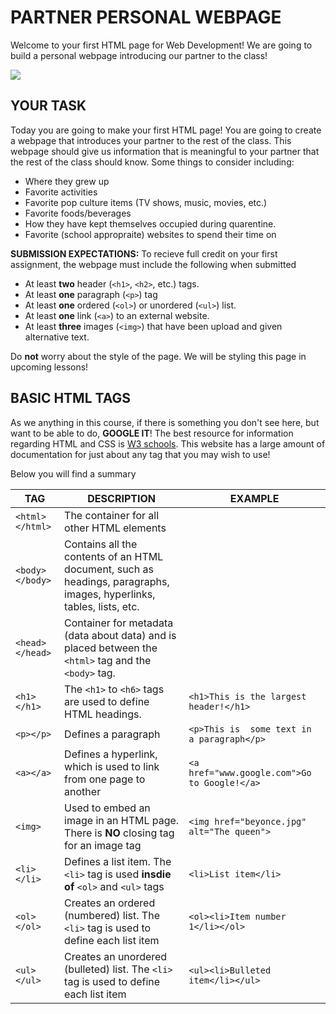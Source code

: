 PARTNER PERSONAL WEBPAGE
=================

Welcome to your first HTML page for Web Development! We are going to build a personal webpage introducing our partner to the class!  

![](https://media.giphy.com/media/xUySTIOsf7QxHx1gk0/giphy.gif)  

YOUR TASK
------------
Today you are going to make your first HTML page! You are going to create a webpage that introduces your partner to the rest of the class. This webpage should give us information that is meaningful to your partner that the rest of the class should know. Some things to consider including:
- Where they grew up
- Favorite activities
- Favorite pop culture items (TV shows, music, movies, etc.)
- Favorite foods/beverages
- How they have kept themselves occupied during quarentine.
- Favorite (school appropraite) websites to spend their time on

**SUBMISSION EXPECTATIONS:** To recieve full credit on your first assignment, the webpage must include the following when submitted
- At least **two** header (`<h1>`, `<h2>`, etc.) tags.
- At least **one** paragraph (`<p>`) tag
- At least **one** ordered (`<ol>`) or unordered (`<ul>`) list.
- At least **one** link (`<a>`) to an external website.
- At least **three** images (`<img>`) that have been upload and given alternative text.

Do **not** worry about the style of the page. We will be styling this page in upcoming lessons!

BASIC HTML TAGS 
-------------------
As we anything in this course, if there is something you don't see here, but want to be able to do, **GOOGLE IT**! The best resource for information regarding HTML and CSS is [W3 schools](http://w3schools.com/). This website has a large amount of documentation for just about any tag that you may wish to use!

Below you will find a summary 

TAG | DESCRIPTION| EXAMPLE
------------ | ------------- | -------------
`<html></html>` | The container for all other HTML elements | 
`<body></body>` | Contains all the contents of an HTML document, such as headings, paragraphs, images, hyperlinks, tables, lists, etc.| 
`<head></head>` | Container for metadata (data about data) and is placed between the `<html>` tag and the `<body>` tag.|
`<h1></h1>` | The `<h1>` to `<h6>` tags are used to define HTML headings. | `<h1>This is the largest header!</h1>`
`<p></p>` | Defines a paragraph | `<p>This is  some text in a paragraph</p>`
`<a></a>` | Defines a hyperlink, which is used to link from one page to another | `<a href="www.google.com">Go to Google!</a>`
`<img>` | Used to embed an image in an HTML page. There is **NO** closing tag for an image tag| `<img href="beyonce.jpg" alt="The queen">`
`<li></li>` | Defines a list item. The `<li>` tag is used **insdie of** `<ol>` and `<ul>` tags| `<li>List item</li>`
`<ol></ol>` | Creates an ordered (numbered) list. The `<li>` tag is used to define each list item| `<ol><li>Item number 1</li></ol>`
`<ul></ul>` | Creates an unordered (bulleted) list. The `<li>` tag is used to define each list item| `<ul><li>Bulleted item</li></ul>`
